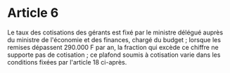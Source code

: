 # Article 6

Le taux des cotisations des gérants est fixé par le ministre délégué auprès du ministre de l'économie et des finances, chargé du budget ; lorsque les remises dépassent 290.000 F par an, la fraction qui excède ce chiffre ne supporte pas de cotisation ; ce plafond soumis à cotisation varie dans les conditions fixées par l'article 18 ci-après.
